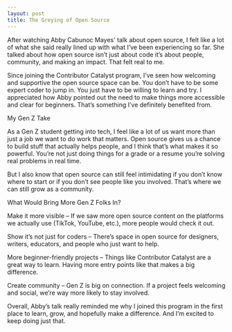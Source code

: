 ```yaml
---
layout: post
title: The Greying of Open Source
---
```


After watching Abby Cabunoc Mayes' talk about open source, I felt like a lot of what she said really lined up with what I’ve been experiencing so far. She talked about how open source isn’t just about code it’s about people, community, and making an impact. That felt real to me.

Since joining the Contributor Catalyst program, I’ve seen how welcoming and supportive the open source space can be. You don’t have to be some expert coder to jump in. You just have to be willing to learn and try. I appreciated how Abby pointed out the need to make things more accessible and clear for beginners. That’s something I’ve definitely benefited from.

My Gen Z Take 

As a Gen Z student getting into tech, I feel like a lot of us want more than just a job we want to do work that matters. Open source gives us a chance to build stuff that actually helps people, and I think that’s what makes it so powerful. You’re not just doing things for a grade or a resume you’re solving real problems in real time.

But I also know that open source can still feel intimidating if you don’t know where to start or if you don’t see people like you involved. That’s where we can still grow as a community.

What Would Bring More Gen Z Folks In? 

Make it more visible – If we saw more open source content on the platforms we actually use (TikTok, YouTube, etc.), more people would check it out.

Show it’s not just for coders – There’s space in open source for designers, writers, educators, and people who just want to help.

More beginner-friendly projects – Things like Contributor Catalyst are a great way to learn. Having more entry points like that makes a big difference.

Create community – Gen Z is big on connection. If a project feels welcoming and social, we’re way more likely to stay involved.

Overall, Abby’s talk really reminded me why I joined this program in the first place to learn, grow, and hopefully make a difference. And I’m excited to keep doing just that.
